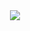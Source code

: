 <div align="center">
  <img src="https://capsule-render.vercel.app/api?type=venom&height=200&color=gradient&text=SHIN%27s%20%20GitHub&fontAlign=50&stroke=123&strokeWidth=2&animation=twinkling&textBg=false&section=header&reversal=false">
</div>
<!-- <hr>
<div align="center" style="border: 2px solid #2C3E50; border-radius: 15px; padding: 20px; background-color: #34495E; width: 80%; max-width: 1000px;">
  <img src="https://github-readme-stats.vercel.app/api?username=heewon0107&show_icons=true&theme=cobalt" alt="heewon0107's GitHub stats" width="100%">
</div>

<hr>

<div>
![Top Langs](https://github-readme-stats.vercel.app/api/top-langs/?username=heewon0107&title_color=0000FF&text_color=088A85&bg_color=000000&layout=compact)
</div>
**heewon0107/heewon0107** is a ✨ _special_ ✨ repository because its `README.md` (this file) appears on your GitHub profile.

Here are some ideas to get you started:

- 🔭 I’m currently working on ...
- 🌱 I’m currently learning ...
- 👯 I’m looking to collaborate on ...
- 🤔 I’m looking for help with ...
- 💬 Ask me about ...
- 📫 How to reach me: ...
- 😄 Pronouns: ...
- ⚡ Fun fact: ...
-->
